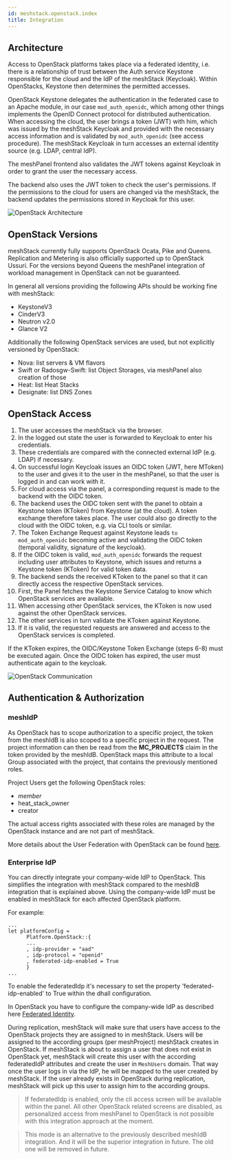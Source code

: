 ```yaml
---
id: meshstack.openstack.index
title: Integration
---
```


## Architecture

Access to OpenStack platforms takes place via a federated identity, i.e. there is a relationship of trust between the Auth service Keystone responsible for the cloud and the IdP of the meshStack (Keycloak). Within OpenStacks, Keystone then determines the permitted accesses.

OpenStack Keystone delegates the authentication in the federated case to an Apache module, in our case `mod_auth_openidc`, which among other things implements the OpenID Connect protocol for distributed authentication. When accessing the cloud, the user brings a token (JWT) with him, which was issued by the meshStack Keycloak and provided with the necessary access information and is validated by `mod_auth_openidc` (see access procedure). The meshStack Keycloak in turn accesses an external identity source (e.g. LDAP, central IdP).

The meshPanel frontend also validates the JWT tokens against Keycloak in order to grant the user the necessary access.

The backend also uses the JWT token to check the user's permissions. If the permissions to the cloud for users are changed via the meshStack, the backend updates the permissions stored in Keycloak for this user.

![OpenStack Architecture](assets/os-architecture.png)

## OpenStack Versions

meshStack currently fully supports OpenStack Ocata, Pike and Queens. Replication and Metering is also officially supported up to OpenStack Ussuri. For the versions beyond Queens the meshPanel integration of workload management in OpenStack can not be guaranteed.

In general all versions providing the following APIs should be working fine with meshStack:

* KeystoneV3
* CinderV3
* Neutron v2.0
* Glance V2

Additionally the following OpenStack services are used, but not explicitly versioned by OpenStack:

* Nova: list servers & VM flavors
* Swift or Radosgw-Swift: list Object Storages, via meshPanel also creation of those
* Heat: list Heat Stacks
* Designate: list DNS Zones

## OpenStack Access

1. The user accesses the meshStack via the browser.
2. In the logged out state the user is forwarded to Keycloak to enter his credentials.
3. These credentials are compared with the connected external IdP (e.g. LDAP) if necessary.
4. On successful login Keycloak issues an OIDC token (JWT, here MToken) to the user and gives it to the user in the meshPanel, so that the user is logged in and can work with it.
5. For cloud access via the panel, a corresponding request is made to the backend with the OIDC token.
6. The backend uses the OIDC token sent with the panel to obtain a Keystone token (KToken) from Keystone (at the cloud). A token exchange therefore takes place. The user could also go directly to the cloud with the OIDC token, e.g. via CLI tools or similar.
7. The Token Exchange Request against Keystone leads `to mod_auth_openidc` becoming active and validating the OIDC token (temporal validity, signature of the keycloak).
8. If the OIDC token is valid, `mod_auth_openidc` forwards the request including user attributes to Keystone, which issues and returns a Keystone token (KToken) for valid token data.
9. The backend sends the received KToken to the panel so that it can directly access the respective OpenStack services.
10. First, the Panel fetches the Keystone Service Catalog to know which OpenStack services are available.
11. When accessing other OpenStack services, the KToken is now used against the other OpenStack services.
12. The other services in turn validate the KToken against Keystone.
13. If it is valid, the requested requests are answered and access to the OpenStack services is completed.

If the KToken expires, the OIDC/Keystone Token Exchange (steps 6-8) must be executed again. Once the OIDC token has expired, the user must authenticate again to the keycloak.

![OpenStack Communication](assets/os-communication.png)

## Authentication & Authorization

### meshIdP

As OpenStack has to scope authorization to a specific project, the token from the meshIdB is also scoped to a specific project in the request. The project information can then be read from the **MC_PROJECTS** claim in the token provided by the meshIdB. OpenStack maps this attribute to a local Group associated with the project, that contains the previously mentioned roles.

Project Users get the following OpenStack roles:

* _member_
* heat_stack_owner
* creator

The actual access rights associated with these roles are managed by the OpenStack instance and are not part of meshStack.

More details about the User Federation with OpenStack can be found [here](meshstack.openstack.index.md).

### Enterprise IdP

You can directly integrate your company-wide IdP to OpenStack. This simplifies the integration with meshStack compared to the meshIdB integration that is explained above. Using the company-wide IdP must be enabled in meshStack for each affected OpenStack platform.

For example:

```dhall
...
let platformConfig =
      Platform.OpenStack::{
      ...
      , idp-provider = "aad"
      , idp-protocol = "openid"
      , federated-idp-enabled = True
      }
...
```

To enable the federatedIdp it's necessary to set the property 'federated-idp-enabled' to True within the dhall configuration.

In OpenStack you have to configure the company-wide IdP as described here [Federated Identity](https://docs.openstack.org/keystone/ussuri/admin/federation/federated_identity.html).

During replication, meshStack will make sure that users have access to the OpenStack projects they are assigned to in meshStack. Users will be assigned to the according groups (per meshProject) meshStack creates in OpenStack. If meshStack is about to assign a user that does not exist in OpenStack yet, meshStack will create this user with the according federatedIdP attributes and create the user in `MeshUsers` domain. That way once the user logs in via the IdP, he will be mapped to the user created by meshStack. If the user already exists in OpenStack during replication, meshStack will pick up this user to assign him to the according groups.

> If federatedIdp is enabled, only the cli access screen will be available within the panel. All other OpenStack related screens are disabled, as personalized access from meshPanel to OpenStack is not possible with this integration approach at the moment.

<!-- This comment is only necessary to separate the two blockquotes. See https://stackoverflow.com/questions/12979577/how-can-i-write-two-separate-blockquotes-in-sequence-using-markdown -->

> This mode is an alternative to the previously described meshIdB integration. And it will be the superior integration in future. The old one will be removed in future.
